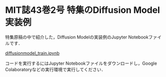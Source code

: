 # MIT誌43巻2号 特集のDiffusion Model実装例

特集原稿の中で紹介した，Diffusion Modelの実装例のJupyter Notebookファイルです．

[diffusionmodel_train.ipynb](https://github.com/modafone/mit43-2-dm/blob/main/diffusionmodel_train.ipynb)

コードを実行するにはJupyter Notebookファイルをダウンロードし，Google Colaboratoryなどの実行環境で実行してください．
